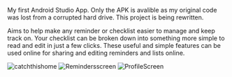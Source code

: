 My first Android Studio App. Only the APK is avalible as my original code was lost from a corrupted hard drive.
This project is being rewritten.

Aims to help make any reminder or checklist easier to manage and keep track on. Your checklist can be broken down 
into something more simple to read and edit in just a few clicks. These useful and simple features can be used online for sharing and editing
reminders and lists online.

![catchthishome](https://github.com/Camperspro/ProjectRemindThis/assets/61707333/1ce3cef7-11fa-4da6-8d91-435c2cab5382)
![Remindersscreen](https://github.com/Camperspro/ProjectRemindThis/assets/61707333/f2a400ab-b58e-4111-b169-4db0e34acf17)
![ProfileScreen](https://github.com/Camperspro/ProjectRemindThis/assets/61707333/a90264e5-0ad9-477e-a5a8-24dc6cf6bcbf)

